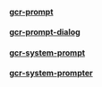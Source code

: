 #### [gcr-prompt](gcr-prompt.markdown)

#### [gcr-prompt-dialog](gcr-prompt-dialog.markdown)

#### [gcr-system-prompt](gcr-system-prompt.markdown)

#### [gcr-system-prompter](gcr-system-prompter.markdown)
